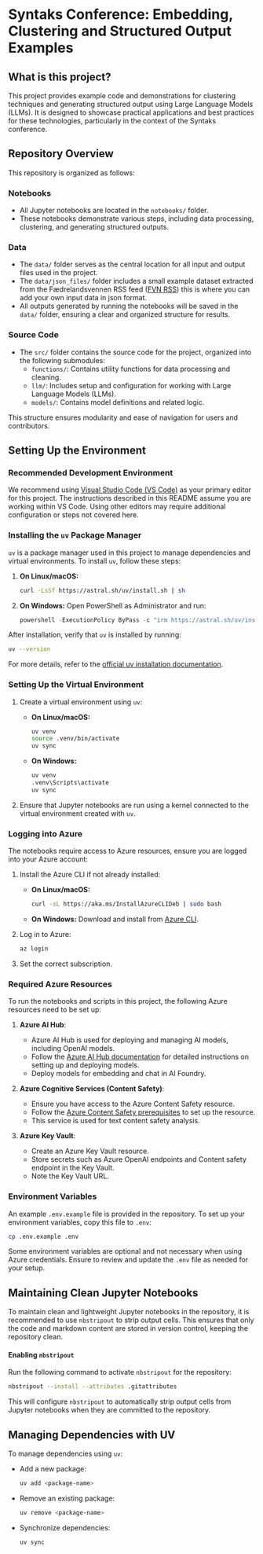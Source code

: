 # Syntaks Conference: Embedding, Clustering and Structured Output Examples

## What is this project?

This project provides example code and demonstrations for clustering techniques and generating structured output using Large Language Models (LLMs). It is designed to showcase practical applications and best practices for these technologies, particularly in the context of the Syntaks conference.

## Repository Overview

This repository is organized as follows:

### Notebooks
- All Jupyter notebooks are located in the `notebooks/` folder.
- These notebooks demonstrate various steps, including data processing, clustering, and generating structured outputs.

### Data
- The `data/` folder serves as the central location for all input and output files used in the project.
- The `data/json_files/` folder includes a small example dataset extracted from the Fædrelandsvennen RSS feed ([FVN RSS](https://www.fvn.no/rss/)) this is where you can add your own input data in json format.
- All outputs generated by running the notebooks will be saved in the `data/` folder, ensuring a clear and organized structure for results.

### Source Code
- The `src/` folder contains the source code for the project, organized into the following submodules:
  - `functions/`: Contains utility functions for data processing and cleaning.
  - `llm/`: Includes setup and configuration for working with Large Language Models (LLMs).
  - `models/`: Contains model definitions and related logic.

This structure ensures modularity and ease of navigation for users and contributors.

## Setting Up the Environment

### Recommended Development Environment

We recommend using [Visual Studio Code (VS Code)](https://code.visualstudio.com/) as your primary editor for this project. The instructions described in this README assume you are working within VS Code. Using other editors may require additional configuration or steps not covered here.

### Installing the `uv` Package Manager

`uv` is a package manager used in this project to manage dependencies and virtual environments. To install `uv`, follow these steps:

1. **On Linux/macOS:**
   ```bash
   curl -LsSf https://astral.sh/uv/install.sh | sh
   ```
2. **On Windows:**
   Open PowerShell as Administrator and run:
   ```powershell
   powershell -ExecutionPolicy ByPass -c "irm https://astral.sh/uv/install.ps1 | iex"
   ```

After installation, verify that `uv` is installed by running:
```bash
uv --version
```

For more details, refer to the [official uv installation documentation](https://docs.astral.sh/uv/getting-started/installation/).

### Setting Up the Virtual Environment

1. Create a virtual environment using `uv`:
   - **On Linux/macOS:**
     ```bash
     uv venv
     source .venv/bin/activate
     uv sync
     ```
   - **On Windows:**
     ```cmd
     uv venv
     .venv\Scripts\activate
     uv sync
     ```

2. Ensure that Jupyter notebooks are run using a kernel connected to the virtual environment created with `uv`.

### Logging into Azure 

The notebooks require access to Azure resources, ensure you are logged into your Azure account:

1. Install the Azure CLI if not already installed:
   - **On Linux/macOS:**
     ```bash
     curl -sL https://aka.ms/InstallAzureCLIDeb | sudo bash
     ```
   - **On Windows:**
     Download and install from [Azure CLI](https://aka.ms/installazurecliwindows).

2. Log in to Azure:
   ```bash
   az login
   ```

3. Set the correct subscription.

### Required Azure Resources

To run the notebooks and scripts in this project, the following Azure resources need to be set up:

1. **Azure AI Hub**:
   - Azure AI Hub is used for deploying and managing AI models, including OpenAI models.
   - Follow the [Azure AI Hub documentation](https://learn.microsoft.com/en-us/azure/ai-foundry/how-to/deploy-models-openai) for detailed instructions on setting up and deploying models.
   - Deploy models for embedding and chat in AI Foundry.

2. **Azure Cognitive Services (Content Safety)**:
   - Ensure you have access to the Azure Content Safety resource.
   - Follow the [Azure Content Safety prerequisites](https://learn.microsoft.com/nb-no/azure/ai-services/content-safety/quickstart-text?tabs=visual-studio%2Cwindows&pivots=programming-language-python) to set up the resource.
   - This service is used for text content safety analysis.

3. **Azure Key Vault**:
   - Create an Azure Key Vault resource.
   - Store secrets such as Azure OpenAI endpoints and Content safety endpoint in the Key Vault.
   - Note the Key Vault URL.


### Environment Variables

An example `.env.example` file is provided in the repository. To set up your environment variables, copy this file to `.env`:

```bash
cp .env.example .env
```

Some environment variables are optional and not necessary when using Azure credentials. Ensure to review and update the `.env` file as needed for your setup.

## Maintaining Clean Jupyter Notebooks

To maintain clean and lightweight Jupyter notebooks in the repository, it is recommended to use `nbstripout` to strip output cells. This ensures that only the code and markdown content are stored in version control, keeping the repository clean.

#### Enabling `nbstripout`

Run the following command to activate `nbstripout` for the repository:

```bash
nbstripout --install --attributes .gitattributes
```

This will configure `nbstripout` to automatically strip output cells from Jupyter notebooks when they are committed to the repository.


## Managing Dependencies with UV
To manage dependencies using `uv`:
- Add a new package:
  ```bash
  uv add <package-name>
  ```
- Remove an existing package:
  ```bash
  uv remove <package-name>
  ```
- Synchronize dependencies:
  ```bash
  uv sync
  ```

